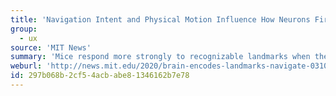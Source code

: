 ```yaml
---
title: 'Navigation Intent and Physical Motion Influence How Neurons Fire'
group:
  - ux
source: 'MIT News'
summary: 'Mice respond more strongly to recognizable landmarks when they are used for navigation rather than just recognition of location.'
weburl: 'http://news.mit.edu/2020/brain-encodes-landmarks-navigate-0310'
id: 297b068b-2cf5-4acb-abe8-1346162b7e78
---
```

